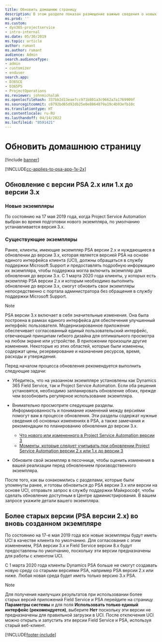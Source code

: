 ```yaml
---
title: Обновить домашнюю страницу
description: В этом разделе показан размещение важные сведения о новых возможностях и измененных в Dynamics 365 Project Service Automation, и о процессе обновления до новейшей версии.
ms.prod: ''
ms.custom:
- dyn365-projectservice
- intro-internal
ms.date: 05/30/2019
ms.topic: article
author: rumant
ms.author: rumant
audience: Admin
search.audienceType:
- admin
- customizer
- enduser
search.app:
- D365CE
- D365PS
- ProjectOperations
ms.reviewer: johnmichalak
ms.openlocfilehash: 337bb2d13eae7cc971b801a3c9662a7a1769909f
ms.sourcegitcommit: c0792bd65d92db25e0e8864879a19c4b93efb10c
ms.translationtype: HT
ms.contentlocale: ru-RU
ms.lasthandoff: 04/14/2022
ms.locfileid: "8591421"
---
```

# <a name="upgrade-home-page"></a>Обновить домашнюю страницу

[!include [banner](../includes/psa-now-project-operations.md)]

[!INCLUDE[cc-applies-to-psa-app-1x-2x](../includes/cc-applies-to-psa-app-1x-2x.md)]

## <a name="upgrade-from-psa-version-2x-or-1x-to-version-3x"></a>Обновление с версии PSA 2.x или 1.x до версии 3.x

### <a name="new-instances"></a>Новые экземпляры

По состоянию на 17 мая 2019 года, когда Project Service Automation выбран во время подготовки нового экземпляра, по умолчанию устанавливается версия 3.x.

### <a name="existing-instances"></a>Существующие экземпляры

Ранее, клиенты, имеющие экземпляр PSA версии 2.x и нуждающиеся в обновлении до версии 3.x, которая является версией PSA на основе единого интерфейса клиента (UCI), должны обращаться в службу поддержки Microsoft Support и предоставлять подробную информацию их экземпляра, чтобы поддержка могла включить экземпляр для обновления до версии 3.x. С 1 марта 2020 года клиенты, у которых есть экземпляр PSA версии 2.x и которым необходимо выполнить обновление до версии 3.x, смогут обновить свои экземпляры непосредственно с портала администратора без обращения в службу поддержки Microsoft Support.  

> [!NOTE]
> PSA версии 3.x включает в себя значительные изменения. Она была построена в рамках единого интерфейса для обеспечения улучшенный интерфейс пользователя. Модернизированное приложение обеспечивает согласованный единый пользовательский интерфейс, отвечающий принципам гибкого дизайна для оптимального просмотра на любом экране или устройстве. В приложении произошли другие изменения. Некоторые из этих областей, которые были изменены, содержат цены, резервирование и назначение ресурсов, время, расходы и утверждения.

Перед началом процесса обновления рекомендуется выполнить следующие задачи:

- Убедитесь, что на указанном экземпляре установлены как Dynamics 365 Field Service, так и Project Service Automation. Если оба решения установятся, необходимо запланировать обновление обоих, прежде чем возобновить регулярное использование экземпляра.
- Внимательно просмотрите следующие разделы. Информированность и понимание изменений между версиями помогут вам в процессе обновления. Эти разделы содержат нужные сведения об основных изменениях в PSA, а также замечания и рекомендации по планированию обновления до версии 3.x.

    - [Что нового или измененного в Project Service Automation версии 3](whats-new-changed-v3.md)
    - [Моменты, которые следует учитывать при обновлении Project Service Automation версии 2.x или 1.x до версии 3](upgrade-v3.md)

- Обновите свой экземпляр в песочнице, чтобы оценить изменения в вашей реализации перед обновлением производственного экземпляра.

После того, как вы ознакомились с разделами, которые были упомянуты ранее, и готовы обновиться до PSA версии 3.x или версии на основе UCI, отправьте запрос в службу поддержки Майкрософт, чтобы сделать обновление доступным в Центре администрирования. В вашем запросе укажите детали вашего экземпляра.

## <a name="older-versions-of-psa-psa-version-2x-in-a-newly-created-instance"></a>Более старых версии (PSA версии 2.x) во вновь созданном экземпляре

По состоянию на 17-е мая 2019 года все новые экземпляры будут иметь UCI в качестве клиента по умолчанию. Для согласования с этим изменением, PSA версии 3.x и Field Service версии 8.x будут предоставлены по умолчанию, поскольку эти версии предназначены для работы с клиентом UCI.

С 1 марта 2020 года клиенты Dynamics PSA больше не смогут создавать новую среду со старыми версиями PSA, например PSA версии 2.x или ниже. Любая новая среда будет иметь только версию 3.x PSA.

> [!NOTE]
> Для получения наилучших результатов при использовании более старых версий приложений Field Service и PSA перейдите на страницу **Параметры системы** и для поля **Использовать только единый интерфейс (рекомендуется)**, выберите **Нет** поскольку эти версии не предназначены для правильной загрузки в UCI. После отключения UCI можно открыть и запустить эти версии Field Service и PSA, используя старый веб-клиент. 


[!INCLUDE[footer-include](../includes/footer-banner.md)]
